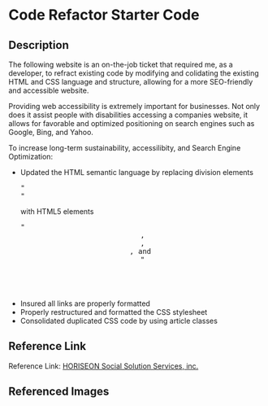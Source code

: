 # Code Refactor Starter Code
<h2>Description</h2>
<p>
    The following website is an on-the-job ticket that required me, as a developer, to refract existing code by modifying and colidating the existing HTML and CSS language and structure, allowing for a more SEO-friendly and accessible website.
</p>
<p>
    Providing web accessibility is extremely important for businesses. Not only does it assist people with disabilities accessing a companies website, it allows for favorable and optimized positioning on search engines such as Google, Bing, and Yahoo.
<p>
    To increase long-term sustainability, accessilibity, and Search Engine Optimization:
</p>
<ul>
    <li>
        Updated the HTML semantic language by replacing division elements <pre>"<div>"</pre> with HTML5 elements <pre>"<header>,<section>,<article>, and <footer>"</pre>
    </li>
    <li>
        Insured all links are properly formatted
    </li>
    <li>
        Properly restructured and formatted the CSS stylesheet
    </li>
    <li>
        Consolidated duplicated CSS code by using article classes
    </li>
</ul>
<h2>Reference Link</h2>
<p>Reference Link: <a href="https://joshacross.github.io/urban-octo-telegram/">HORISEON Social Solution Services, inc.</a>

<h2>Referenced Images</h2>
